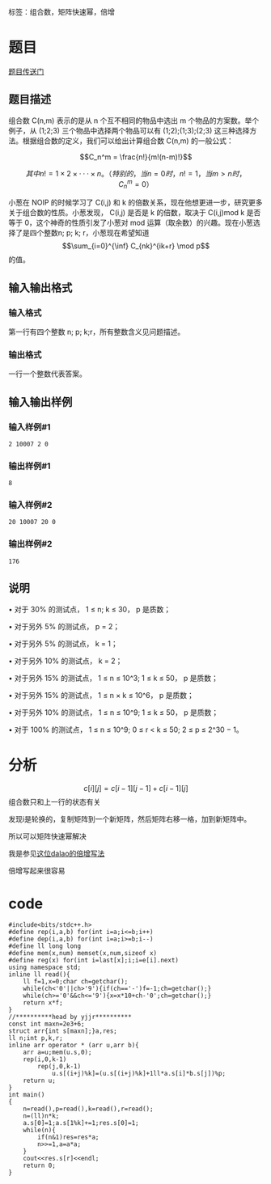﻿---
subtitle: "矩阵快速幂优化求组合数"
tags: 
 - 数论-组合数
grammar_cjkRuby: true
catalog: true
layout:  post
header-img: "img/header/P3.jpg"
preview-img: "/img/preview/P43.jpg"
---

标签：组合数，矩阵快速幂，倍增

# 题目

[题目传送门](https://www.luogu.org/problemnew/show/P3746)

## 题目描述

组合数 C(n,m) 表示的是从  n 个互不相同的物品中选出 m 个物品的方案数。举个例子，从 (1;2;3) 三个物品中选择两个物品可以有 (1;2);(1;3);(2;3) 这三种选择方法。根据组合数的定义，我们可以给出计算组合数 C(n,m) 的一般公式：

$$C_n^m = \frac{n!}{m!(n-m)!}$$

$$其中 n! = 1 × 2 × · · · × n。（特别的，当 n = 0 时， n! = 1 ，当 m > n 时， C_n^m =0）$$

小葱在 NOIP 的时候学习了 C(i,j) 和 k 的倍数关系，现在他想更进一步，研究更多关于组合数的性质。小葱发现， C(i,j) 是否是 k 的倍数，取决于 C(i,j)mod k 是否等于 0，这个神奇的性质引发了小葱对 mod 运算（取余数）的兴趣。现在小葱选择了是四个整数n; p; k; r，小葱现在希望知道$$\sum_{i=0}^{\inf} C_{nk}^{ik+r} \mod p$$的值。

## 输入输出格式
### 输入格式

第一行有四个整数 n; p; k;r，所有整数含义见问题描述。

### 输出格式

一行一个整数代表答案。

## 输入输出样例
### 输入样例#1
```
2 10007 2 0
```
### 输出样例#1
```
8
```
### 输入样例#2
```
20 10007 20 0
```
### 输出样例#2
```
176
```
## 说明

• 对于 30% 的测试点， 1 ≤ n; k ≤ 30， p 是质数；

• 对于另外 5% 的测试点， p = 2；

• 对于另外 5% 的测试点， k = 1；

• 对于另外 10% 的测试点， k = 2；

• 对于另外 15% 的测试点， 1 ≤ n ≤ 10^3; 1 ≤ k ≤ 50， p 是质数；

• 对于另外 15% 的测试点， 1 ≤ n × k ≤ 10^6， p 是质数；

• 对于另外 10% 的测试点， 1 ≤ n ≤ 10^9; 1 ≤ k ≤ 50， p 是质数；

• 对于 100% 的测试点， 1 ≤ n ≤ 10^9; 0 ≤ r < k ≤ 50; 2 ≤ p ≤ 2^30 − 1。

# 分析

$$c[i][j]=c[i-1][j-1]+c[i-1][j]$$组合数只和上一行的状态有关

发现i是轮换的，复制矩阵到一个新矩阵，然后矩阵右移一格，加到新矩阵中。

所以可以矩阵快速幂解决

我是参见[这位dalao的倍增写法](http://blog.csdn.net/ripped/article/details/70852341)

倍增写起来很容易

# code
```
#include<bits/stdc++.h>
#define rep(i,a,b) for(int i=a;i<=b;i++)
#define dep(i,a,b) for(int i=a;i>=b;i--)
#define ll long long
#define mem(x,num) memset(x,num,sizeof x)
#define reg(x) for(int i=last[x];i;i=e[i].next)
using namespace std;
inline ll read(){
	ll f=1,x=0;char ch=getchar();
	while(ch<'0'||ch>'9'){if(ch=='-')f=-1;ch=getchar();}
	while(ch>='0'&&ch<='9'){x=x*10+ch-'0';ch=getchar();}
	return x*f;
}
//**********head by yjjr**********
const int maxn=2e3+6;
struct arr{int s[maxn];}a,res;
ll n;int p,k,r;
inline arr operator * (arr u,arr b){
	arr a=u;mem(u.s,0);
	rep(i,0,k-1)
		rep(j,0,k-1)
			u.s[(i+j)%k]=(u.s[(i+j)%k]+1ll*a.s[i]*b.s[j])%p;
	return u;
}
int main()
{
	n=read(),p=read(),k=read(),r=read();
	n=(ll)n*k;
	a.s[0]=1;a.s[1%k]+=1;res.s[0]=1;
	while(n){
		if(n&1)res=res*a;
		n>>=1,a=a*a;
	}
	cout<<res.s[r]<<endl;
	return 0;
}
```
